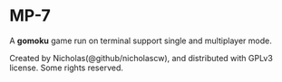 # MP-7

A **gomoku** game run on terminal support single and multiplayer mode.

Created by Nicholas(@github/nicholascw), and distributed with GPLv3 license.
Some rights reserved.
